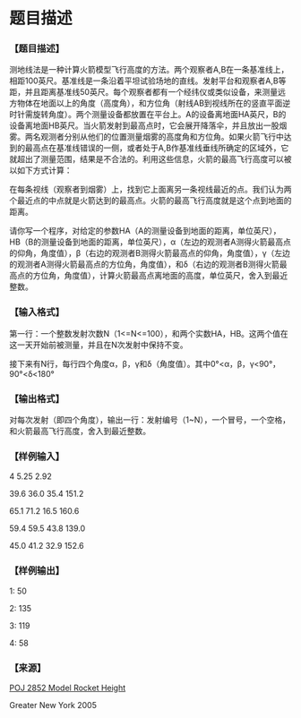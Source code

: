 # 题目描述


<h3>
【题目描述】
</h3>
<p>
测地线法是一种计算火箭模型飞行高度的方法。两个观察者A,B在一条基准线上，相距100英尺。基准线是一条沿着平坦试验场地的直线。发射平台和观察者A,B等距，并且距离基准线50英尺。每个观察者都有一个经纬仪或类似设备，来测量远方物体在地面以上的角度（高度角），和方位角（射线AB到视线所在的竖直平面逆时针需旋转角度）。两个测量设备都放置在平台上。A的设备离地面HA英尺，B的设备离地面HB英尺。当火箭发射到最高点时，它会展开降落伞，并且放出一股烟雾。两名观测者分别从他们的位置测量烟雾的高度角和方位角。如果火箭飞行中达到的最高点在基准线错误的一侧，或者处于A,B作基准线垂线所确定的区域外，它就超出了测量范围，结果是不合法的。利用这些信息，火箭的最高飞行高度可以被以如下方式计算：
</p>
<p>
在每条视线（观察者到烟雾）上，找到它上面离另一条视线最近的点。我们认为两个最近点的中点就是火箭达到的最高点。火箭的最高飞行高度就是这个点到地面的距离。
</p>
<p>
请你写一个程序，对给定的参数HA（A的测量设备到地面的距离，单位英尺），HB（B的测量设备到地面的距离，单位英尺），α（左边的观测者A测得火箭最高点的仰角，角度值），β（右边的观测者B测得火箭最高点的仰角，角度值），γ（左边的观测者A测得火箭最高点的方位角，角度值），和δ（右边的观测者B测得火箭最高点的方位角，角度值），计算火箭最高点离地面的高度，单位英尺，舍入到最近整数。
</p>
<h3>
【输入格式】
</h3>
<p>
第一行：一个整数发射次数N（1&lt;=N&lt;=100），和两个实数HA，HB。这两个值在这一天开始前被测量，并且在N次发射中保持不变。
</p>
<p>
接下来有N行，每行四个角度α，β，γ和δ（角度值）。其中0°&lt;α，β，γ&lt;90°，90°&lt;δ&lt;180°
</p>
<h3>
【输出格式】
</h3>
<p>
对每次发射（即四个角度），输出一行：发射编号（1~N），一个冒号，一个空格，和火箭最高飞行高度，舍入到最近整数。
</p>
<h3>
【样例输入】
</h3>
<p>
4 5.25 2.92
</p>
<p>
39.6 36.0 35.4 151.2
</p>
<p>
65.1 71.2 16.5 160.6
</p>
<p>
59.4 59.5 43.8 139.0
</p>
<p>
45.0 41.2 32.9 152.6
</p>
<h3>
【样例输出】
</h3>
<p>
1: 50
</p>
<p>
2: 135
</p>
<p>
3: 119
</p>
<p>
4: 58
</p>
<h3>
【来源】
</h3>
<p>
<a href="http://poj.org/problem?id=2852" target="_blank">POJ 2852 Model Rocket Height</a> 
</p>
<p>
Greater New York 2005
</p>
